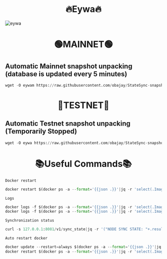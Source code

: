 <h1 align="center"> 🔥Eywa🔥</h1>

![eywa](https://user-images.githubusercontent.com/44331529/233964599-6d89835c-b2f4-4b4c-9814-c2fbc2b30db3.png)

<h1 align="center"> 🟢MAINNET🟢</h1>

## Automatic Mainnet snapshot unpacking  (database is updated every 5 minutes)
```python
wget -O eywam https://raw.githubusercontent.com/obajay/StateSync-snapshots/main/Projects/Eywa/eywam && chmod +x eywam && ./eywam
```

<h1 align="center"> 🔴TESTNET🔴</h1>


## Automatic Testnet snapshot unpacking (Temporarily Stopped)
```python
wget -O eywa https://raw.githubusercontent.com/obajay/StateSync-snapshots/main/Projects/Eywa/eywa && chmod +x eywa && ./eywa
```
<h1 align="center"> 📚Useful Commands📚</h1>

`Docker restart`
```python
docker restart $(docker ps -a --format='{{json .}}'|jq -r 'select(.Image|match("eywa-p2p-bridge")).Names')
```

`Logs`
```python
docker logs -f $(docker ps -a --format='{{json .}}'|jq -r 'select(.Image|match("eywa-p2p-bridge")).Names')
docker logs -f $(docker ps -a --format='{{json .}}'|jq -r 'select(.Image|match("eywa-p2p-bridge")).Names') --follow --tail=500
```
`Synchronization status`
```python
curl -s 127.0.0.1:8081/v1/sync_state|jq -r '("NODE SYNC STATE: "+.result.state),((["CHAIN","SYNCED","DIFFS","sysDIFFS"] | (., map(length*"-"))),(.result.details|keys[] as $k |["\($k)", "\(.[$k].synced)", "\(.[$k].diffs.processedHeight)", "\(.[$k].diffs.sysProcessedHeight)"])|@tsv)'
```
`Auto restart docker`
```python
docker update --restart=always $(docker ps -a --format='{{json .}}'|jq -r 'select(.Image|match("eywa-p2p-bridge")).Names')
docker restart $(docker ps -a --format='{{json .}}'|jq -r 'select(.Image|match("eywa-p2p-bridge")).Names')
```
